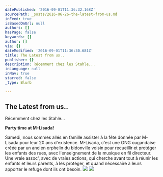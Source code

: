 ```yaml
---
datePublished: '2016-09-01T11:36:32.168Z'
sourcePath: _posts/2016-06-26-the-latest-from-us.md
inFeed: true
isBasedOnUrl: null
authors: []
hasPage: false
keywords: []
author: []
via: {}
dateModified: '2016-09-01T11:36:30.681Z'
title: The Latest from us..
publisher: {}
description: Récemment chez les Stahle...
inLanguage: null
inNav: true
starred: false
_type: Blurb

---
```

## The Latest from us..

Récemment chez les Stahle...

**Party time at M-Lisada!**

Samedi, nous sommes allés en famille assister à la fête donnée par M-Lisada pour leur 20 ans d'existence. M-Lisada, c'est une ONG ougandaise créée par un ancien orphelin du bidonville voisin pour recueillir et protéger les enfants des rues, avec l'enseignement de la musique en fil directeur. Une vraie assoc', avec de vraies actions, qui cherche avant tout à réunir les enfants et leurs parents, à les protéger, et quand nécessaire à leurs apporter le refuge dont ils ont besoin.
![](https://the-grid-user-content.s3-us-west-2.amazonaws.com/7343b0dd-5294-451c-a8d2-337e937c1972.jpg)
![](https://the-grid-user-content.s3-us-west-2.amazonaws.com/5e4b711c-c47f-4edf-9fc8-6526e01256d3.jpg)